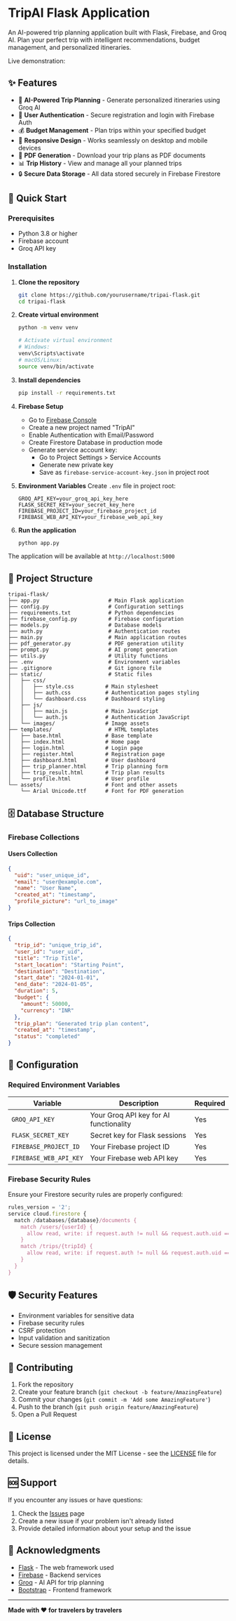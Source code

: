 # TripAI Flask Application

An AI-powered trip planning application built with Flask, Firebase, and Groq AI. Plan your perfect trip with intelligent recommendations, budget management, and personalized itineraries.

Live demonstration:

## ✨ Features

- 🤖 **AI-Powered Trip Planning** - Generate personalized itineraries using Groq AI
- 🔐 **User Authentication** - Secure registration and login with Firebase Auth
- 💰 **Budget Management** - Plan trips within your specified budget
- 📱 **Responsive Design** - Works seamlessly on desktop and mobile devices
- 📄 **PDF Generation** - Download your trip plans as PDF documents
- 📊 **Trip History** - View and manage all your planned trips
- 🔒 **Secure Data Storage** - All data stored securely in Firebase Firestore

## 🚀 Quick Start

### Prerequisites

- Python 3.8 or higher
- Firebase account
- Groq API key

### Installation

1. **Clone the repository**
   ```bash
   git clone https://github.com/yourusername/tripai-flask.git
   cd tripai-flask
   ```

2. **Create virtual environment**
   ```bash
   python -m venv venv
   
   # Activate virtual environment
   # Windows:
   venv\Scripts\activate
   # macOS/Linux:
   source venv/bin/activate
   ```

3. **Install dependencies**
   ```bash
   pip install -r requirements.txt
   ```

4. **Firebase Setup**
   - Go to [Firebase Console](https://console.firebase.google.com/)
   - Create a new project named "TripAI"
   - Enable Authentication with Email/Password
   - Create Firestore Database in production mode
   - Generate service account key:
     - Go to Project Settings > Service Accounts
     - Generate new private key
     - Save as `firebase-service-account-key.json` in project root

5. **Environment Variables**
   Create `.env` file in project root:
   ```env
   GROQ_API_KEY=your_groq_api_key_here
   FLASK_SECRET_KEY=your_secret_key_here
   FIREBASE_PROJECT_ID=your_firebase_project_id
   FIREBASE_WEB_API_KEY=your_firebase_web_api_key
   ```

6. **Run the application**
   ```bash
   python app.py
   ```

The application will be available at `http://localhost:5000`

## 📁 Project Structure

```
tripai-flask/
├── app.py                      # Main Flask application
├── config.py                   # Configuration settings
├── requirements.txt            # Python dependencies
├── firebase_config.py          # Firebase configuration
├── models.py                   # Database models
├── auth.py                     # Authentication routes
├── main.py                     # Main application routes
├── pdf_generator.py            # PDF generation utility
├── prompt.py                   # AI prompt generation
├── utils.py                    # Utility functions
├── .env                        # Environment variables
├── .gitignore                  # Git ignore file
├── static/                     # Static files
│   ├── css/
│   │   ├── style.css          # Main stylesheet
│   │   ├── auth.css           # Authentication pages styling
│   │   └── dashboard.css      # Dashboard styling
│   ├── js/
│   │   ├── main.js            # Main JavaScript
│   │   └── auth.js            # Authentication JavaScript
│   └── images/                # Image assets
├── templates/                  # HTML templates
│   ├── base.html              # Base template
│   ├── index.html             # Home page
│   ├── login.html             # Login page
│   ├── register.html          # Registration page
│   ├── dashboard.html         # User dashboard
│   ├── trip_planner.html      # Trip planning form
│   ├── trip_result.html       # Trip plan results
│   └── profile.html           # User profile
└── assets/                    # Font and other assets
    └── Arial Unicode.ttf      # Font for PDF generation
```

## 🗄️ Database Structure

### Firebase Collections

#### Users Collection
```json
{
  "uid": "user_unique_id",
  "email": "user@example.com",
  "name": "User Name",
  "created_at": "timestamp",
  "profile_picture": "url_to_image"
}
```

#### Trips Collection
```json
{
  "trip_id": "unique_trip_id",
  "user_id": "user_uid",
  "title": "Trip Title",
  "start_location": "Starting Point",
  "destination": "Destination",
  "start_date": "2024-01-01",
  "end_date": "2024-01-05",
  "duration": 5,
  "budget": {
    "amount": 50000,
    "currency": "INR"
  },
  "trip_plan": "Generated trip plan content",
  "created_at": "timestamp",
  "status": "completed"
}
```

## 🔧 Configuration

### Required Environment Variables

| Variable | Description | Required |
|----------|-------------|----------|
| `GROQ_API_KEY` | Your Groq API key for AI functionality | Yes |
| `FLASK_SECRET_KEY` | Secret key for Flask sessions | Yes |
| `FIREBASE_PROJECT_ID` | Your Firebase project ID | Yes |
| `FIREBASE_WEB_API_KEY` | Your Firebase web API key | Yes |

### Firebase Security Rules

Ensure your Firestore security rules are properly configured:

```javascript
rules_version = '2';
service cloud.firestore {
  match /databases/{database}/documents {
    match /users/{userId} {
      allow read, write: if request.auth != null && request.auth.uid == userId;
    }
    match /trips/{tripId} {
      allow read, write: if request.auth != null && request.auth.uid == resource.data.user_id;
    }
  }
}
```

## 🛡️ Security Features

- Environment variables for sensitive data
- Firebase security rules
- CSRF protection
- Input validation and sanitization
- Secure session management

## 🤝 Contributing

1. Fork the repository
2. Create your feature branch (`git checkout -b feature/AmazingFeature`)
3. Commit your changes (`git commit -m 'Add some AmazingFeature'`)
4. Push to the branch (`git push origin feature/AmazingFeature`)
5. Open a Pull Request

## 📝 License

This project is licensed under the MIT License - see the [LICENSE](LICENSE) file for details.

## 🆘 Support

If you encounter any issues or have questions:

1. Check the [Issues](https://github.com/yourusername/tripai-flask/issues) page
2. Create a new issue if your problem isn't already listed
3. Provide detailed information about your setup and the issue

## 🙏 Acknowledgments

- [Flask](https://flask.palletsprojects.com/) - The web framework used
- [Firebase](https://firebase.google.com/) - Backend services
- [Groq](https://groq.com/) - AI API for trip planning
- [Bootstrap](https://getbootstrap.com/) - Frontend framework

---

**Made with ❤️ for travelers by travelers**
